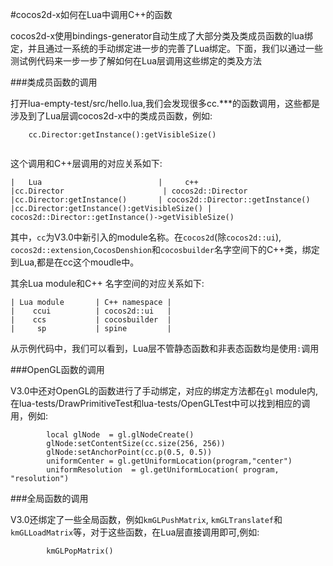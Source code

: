 #cocos2d-x如何在Lua中调用C++的函数

cocos2d-x使用bindings-generator自动生成了大部分类及类成员函数的lua绑定，并且通过一系统的手动绑定进一步的完善了Lua绑定。下面，我们以通过一些测试例代码来一步一步了解如何在Lua层调用这些绑定的类及方法

###类成员函数的调用

打开lua-empty-test/src/hello.lua,我们会发现很多cc.***的函数调用，这些都是涉及到了Lua层调cocos2d-x中的类成员函数，例如:

```
	cc.Director:getInstance():getVisibleSize()
	
```

这个调用和C++层调用的对应关系如下:

	|   Lua                          |     c++
	|cc.Director       		          | cocos2d::Director
    |cc.Director:getInstance()       | cocos2d::Director::getInstance()
    |cc.Director:getInstance():getVisibleSize() | cocos2d::Director::getInstance()->getVisibleSize()
    
其中，`cc`为V3.0中新引入的module名称。在`cocos2d`(除`cocos2d::ui`), `cocos2d::extension`,`CocosDenshion`和`cocosbuilder`名字空间下的C++类，绑定到Lua,都是在cc这个moudle中。

其余Lua module和C++ 名字空间的对应关系如下:

    | Lua module       | C++ namespace |
    |    ccui          | cocos2d::ui   |
    |    ccs           | cocosbuilder  |
    |     sp           | spine         |
    
从示例代码中，我们可以看到，Lua层不管静态函数和非表态函数均是使用`:`调用

###OpenGL函数的调用

V3.0中还对OpenGL的函数进行了手动绑定，对应的绑定方法都在`gl` module内,在lua-tests/DrawPrimitiveTest和lua-tests/OpenGLTest中可以找到相应的调用，例如:

```
        local glNode  = gl.glNodeCreate()
        glNode:setContentSize(cc.size(256, 256))
        glNode:setAnchorPoint(cc.p(0.5, 0.5))
        uniformCenter = gl.getUniformLocation(program,"center")
        uniformResolution  = gl.getUniformLocation( program, "resolution")
```

###全局函数的调用

V3.0还绑定了一些全局函数，例如`kmGLPushMatrix`, `kmGLTranslatef`和`kmGLLoadMatrix`等，对于这些函数，在Lua层直接调用即可,例如:

```
		kmGLPopMatrix()
```




